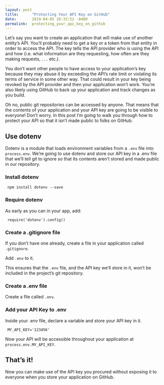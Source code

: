 ```yaml
---
layout: post
title:      "Protecting Your API Key on GitHub"
date:       2019-04-05 18:33:52 -0400
permalink:  protecting_your_api_key_on_github
---
```



Let’s say you want to create an application that will make use of another entity’s API.  You’ll probably need to get a key or a token from that entity in order to access the API.  The key tells the API provider who is using the API and how (i.e. what information are they requesting, how often are they making requests, . . . etc.). 

You don’t want other people to have access to your application’s key because they may abuse it by exceeding the API’s rate limit or violating its terms of service in some other way.  That could result in your key being revoked by the API provider and then your application won’t work. You’re also likely using GitHub to back up your application and track changes as you build.  

Oh no, public git repositories can be accessed by anyone. That means that the contents of your application and your API key are going to be visible to everyone! Don’t worry.  In this post I’m going to walk you through how to protect your API so that it isn’t made public to folks on GitHub. 

## Use dotenv
Dotenv is a module that loads environment variables from a `.env` file into `process.env`. We’re going to use dotenv and store our API key in a .env file that we’ll tell git to ignore so that its contents aren’t stored and made public in our repository. 

### Install dotenv

` npm install dotenv --save`

### Require dotenv
As early as you can in your app, add:

` require('dotenv').config()`

### Create a .gitignore file
If you don’t have one already, create a file in your application called `.gitignore`. 

Add `.env` to it.

This ensures that the `.env` file, and the API key we’ll store in it, won’t be included in the project’s git repository.  

### Create a .env file
Create a file called `.env`.

### Add your API Key to .env
Inside your .env file, declare a variable and store your API key in it.

` MY_API_KEY='123456'`

Now your API will be accessible throughout your application at ` process.env.MY_API_KEY`. 


## That’s it!
Now you can make use of the API key you procured without exposing it to everyone when you store your application on GitHub.

